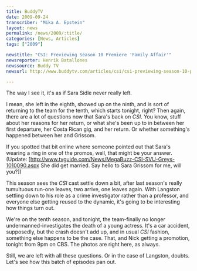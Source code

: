 ```yaml
---
title: BuddyTV
date: 2009-09-24
transcriber: "Mika A. Epstein"
layout: news
permalink: /news/2009/:title/
categories: [News, Articles]
tags: ["2009"]

newstitle: "CSI: Previewing Season 10 Premiere 'Family Affair'"
newsreporter: Henrik Batallones
newssource: Buddy TV
newsurl: http://www.buddytv.com/articles/csi/csi-previewing-season-10-premi-31399.aspx

---
```


The way I see it, it's as if Sara Sidle never really left.

I mean, she left in the eighth, showed up on the ninth, and is sort of returning to the team for the tenth, which starts tonight, right? Then again, there are a lot of questions now that Sara's back on *CSI*. You know, stuff about her reasons for her return, or what she's been up to in between her first departure, her Costa Rican gig, and her return. Or whether something's happened between her and Grissom.

If you spotted that bit online where someone pointed out that Sara's wearing a ring in one of the promos, well, that might be your answer.&nbsp; (Update: [http://www.tvguide.com/News/MegaBuzz-CSI-SVU-Greys-1010090.aspx She did get married. Say hello to Sara Grissom for me, will you?])

This season sees the *CSI* cast settle down a bit, after last season's really tumultuous run-one leaves, two arrive, one leaves again. With Langston settling down to his role as a crime investigator rather than a professor, and everyone else getting reused to the dynamic, it's going to be interesting how things turn out.

We're on the tenth season, and tonight, the team-finally no longer undermanned-investigates the death of a young actress. It's a car accident, supposedly, but the crash doesn't add up, and in usual *CSI* fashion, something else happens to be the case. That, and Nick getting a promotion, tonight from 9pm on CBS. The photos are right here, as always.

Still, we are left with all these questions. Or in the case of Langston, doubts. Let's see how this batch of episodes pan out.
